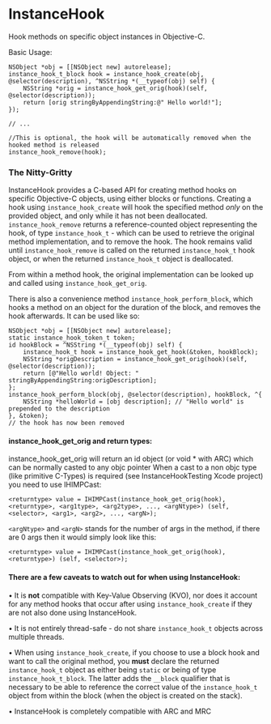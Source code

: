InstanceHook
============

Hook methods on specific object instances in Objective-C.

Basic Usage:

    NSObject *obj = [[NSObject new] autorelease];
    instance_hook_t_block hook = instance_hook_create(obj, @selector(description), ^NSString *(__typeof(obj) self) {
		NSString *orig = instance_hook_get_orig(hook)(self, @selector(description));
		return [orig stringByAppendingString:@" Hello world!"];
	});
	
	// ...
	
	//This is optional, the hook will be automatically removed when the hooked method is released
	instance_hook_remove(hook);

### The Nitty-Gritty

InstanceHook provides a C-based API for creating method hooks on specific Objective-C objects, using either blocks or functions. Creating a hook using `instance_hook_create` will hook the specified method *only* on the provided object, and only while it has not been deallocated. `instance_hook_remove` returns a reference-counted object representing the hook, of type `instance_hook_t` - which can be used to retrieve the original method implementation, and to remove the hook. The hook remains valid until `instance_hook_remove` is called on the returned `instance_hook_t` hook object, or when the returned `instance_hook_t` object is deallocated.

From within a method hook, the original implementation can be looked up and called using `instance_hook_get_orig`. 

There is also a convenience method `instance_hook_perform_block`, which hooks a method on an object for the duration of the block, and removes the hook afterwards. It can be used like so:

	NSObject *obj = [[NSObject new] autorelease];
	static instance_hook_token_t token;
	id hookBlock = ^NSString *(__typeof(obj) self) {
		instance_hook_t hook = instance_hook_get_hook(&token, hookBlock);
		NSString *origDescription = instance_hook_get_orig(hook)(self, @selector(description));
		return [@"Hello world! Object: " stringByAppendingString:origDescription];
	};	
	instance_hook_perform_block(obj, @selector(description), hookBlock, ^{
		NSString *helloWorld = [obj description]; // "Hello world" is prepended to the description
	}, &token);
	// the hook has now been removed

#### instance_hook_get_orig and return types:

instance_hook_get_orig will return an id object (or void * with ARC) which can be normally casted to any objc pointer
When a cast to a non objc type (like primitive C-Types) is required (see InstanceHookTesting Xcode project) you need to use IHIMPCast:

	<returntype> value = IHIMPCast(instance_hook_get_orig(hook), <returntype>, <arg1type>, <arg2type>, ..., <argNtype>) (self, <selector>, <arg1>, <arg2>, ..., <argN>);

`<argNtype>` and `<argN>` stands for the number of args in the method, if there are 0 args then it would simply look like this:

	<returntype> value = IHIMPCast(instance_hook_get_orig(hook), <returntype>) (self, <selector>);



#### There are a few caveats to watch out for when using InstanceHook:

• It is **not** compatible with Key-Value Observing (KVO), nor does it account for any method hooks that occur after using `instance_hook_create` if they are not also done using InstanceHook.<p>
• It is not entirely thread-safe - do not share `instance_hook_t` objects across multiple threads.<p>
• When using `instance_hook_create`, if you choose to use a block hook and want to call the original method, you **must** declare the returned `instance_hook_t` object as either being `static` or being of type `instance_hook_t_block`. The latter adds the `__block` qualifier that is necessary to be able to reference the correct value of the `instance_hook_t` object from within the block (when the object is created on the stack).

• InstanceHook is completely compatible with ARC and MRC
